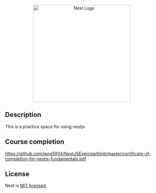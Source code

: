 <p align="center">
  <a href="http://nestjs.com/" target="blank"><img src="https://nestjs.com/img/logo_text.svg" width="320" alt="Nest Logo" /></a>
</p>


## Description
This is a practice space for using nestjs.

## Course completion
https://github.com/jang5934/NestJSExercise/blob/master/certificate-of-completion-for-nestjs-fundamentals.pdf

## License

Nest is [MIT licensed](LICENSE).
